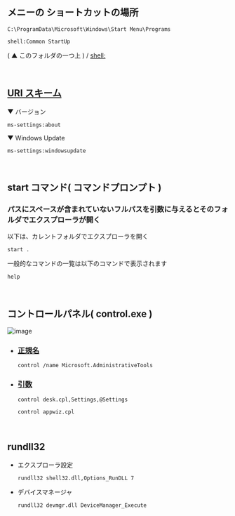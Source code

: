 ## メニーの ショートカットの場所
```
C:\ProgramData\Microsoft\Windows\Start Menu\Programs
```

```
shell:Common StartUp
```
( ▲ このフォルダの一つ上 ) / [shell:](https://www.den-tsu.net/windowsshell/)

<br>

## [URI スキーム](https://docs.microsoft.com/ja-jp/windows/uwp/launch-resume/launch-settings-app)
▼ バージョン
```
ms-settings:about
```
▼ Windows Update
```
ms-settings:windowsupdate
```

<br>


## start コマンド( コマンドプロンプト )

### パスにスペースが含まれていないフルパスを引数に与えるとそのフォルダでエクスプローラが開く

以下は、カレントフォルダでエクスプローラを開く
```
start .
```

一般的なコマンドの一覧は以下のコマンドで表示されます
```
help
```


<br>


## コントロールパネル( control.exe )
![image](https://github.com/winofsql/subject/assets/1501327/3bcfa9c4-4ae8-4905-894e-c66a6e71e881)

- ### [正規名](https://learn.microsoft.com/en-us/windows/win32/shell/controlpanel-canonical-names)
  ```
  control /name Microsoft.AdministrativeTools
  ```
- ### [引数](https://learn.microsoft.com/en-us/windows/win32/shell/executing-control-panel-items)
  ```
  control desk.cpl,Settings,@Settings
  ```
  ```
  control appwiz.cpl
  ```

<br>

## rundll32
- エクスプローラ設定
  ```
  rundll32 shell32.dll,Options_RunDLL 7
  ```
- デバイスマネージャ
  ```
  rundll32 devmgr.dll DeviceManager_Execute
  ```

